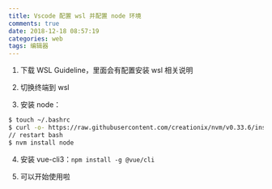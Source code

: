 ```yaml
---
title: Vscode 配置 wsl 并配置 node 环境
comments: true
date: 2018-12-18 08:57:19
categories: web
tags: 编辑器
---
```


1. 下载 WSL Guideline，里面会有配置安装 wsl 相关说明

2. 切换终端到 wsl

3. 安装 node：

```bash
$ touch ~/.bashrc
$ curl -o- https://raw.githubusercontent.com/creationix/nvm/v0.33.6/install.sh | bash
// restart bash
$ nvm install node
```

4. 安装 vue-cli3：`npm install -g @vue/cli`

5. 可以开始使用啦
